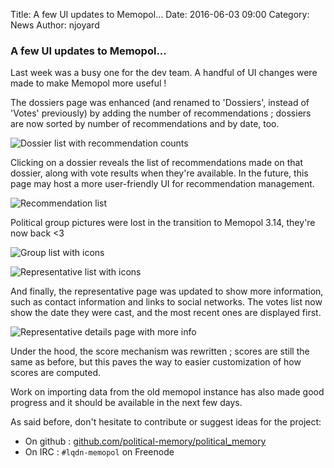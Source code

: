 Title: A few UI updates to Memopol...
Date: 2016-06-03 09:00
Category: News
Author: njoyard

### A few UI updates to Memopol...

Last week was a busy one for the dev team.  A handful of UI changes were made
to make Memopol more useful !

The dossiers page was enhanced (and renamed to 'Dossiers', instead of 'Votes'
previously) by adding the number of recommendations ; dossiers are now sorted
by number of recommendations and by date, too.

![Dossier list with recommendation counts](https://framapic.org/hhucTKQrGEwE/e8HDCvjJPBmf.png)

Clicking on a dossier reveals the list of recommendations made on that dossier,
along with vote results when they're available.  In the future, this page may
host a more user-friendly UI for recommendation management.

![Recommendation list](https://framapic.org/tkpAi9wexrNC/K8D1fMfLtN9A.png)

Political group pictures were lost in the transition to Memopol 3.14, they're
now back <3

![Group list with icons](https://framapic.org/NpdcjmGoGNwx/As1dedK4eN7O.png)

![Representative list with icons](https://framapic.org/7qZ9J2CdsxYY/XZNWr3CLHH5X.png)

And finally, the representative page was updated to show more information, such
as contact information and links to social networks.  The votes list now show
the date they were cast, and the most recent ones are displayed first.

![Representative details page with more info](https://framapic.org/wkYmPqZt0Isa/fkCHpqiWed6g.png)

Under the hood, the score mechanism was rewritten ; scores are still the same as
before, but this paves the way to easier customization of how scores are
computed.

Work on importing data from the old memopol instance has also made good progress
and it should be available in the next few days.

As said before, don't hesitate to contribute or suggest ideas for the project:

* On github : [github.com/political-memory/political_memory](https://github.com/political-memory/political_memory)
* On IRC : `#lqdn-memopol` on Freenode
